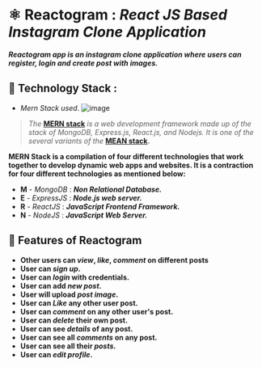 # ⚛️ Reactogram : _React JS Based Instagram Clone Application_
**_Reactogram app is an instagram clone application where users can register, login and create post with images._**

## 🌟 Technology Stack :
- _Mern Stack used_.
![image](https://github.com/kinshuk-code-1729/Reactogram-fe/assets/90320839/799a8ca9-4083-4708-b58c-818414a72215)

> _The_ **[MERN stack](https://www.mongodb.com/mern-stack)** _is a web development framework made up of the stack of MongoDB, Express.js, React.js, and Nodejs. It is one of the several variants of the_ **[MEAN stack](https://www.mongodb.com/mean-stack).**

**MERN Stack is a compilation of four different technologies that work together to develop dynamic web apps and websites. It is a contraction for four different technologies as mentioned below:**
- **M** - _MongoDB_ : **_Non Relational Database._**
- **E** - _ExpressJS_ : **_Node.js web server._**
- **R** - _ReactJS_ : **_JavaScript Frontend Framework._**
- **N** - _NodeJS_ : **_JavaScript Web Server._**

## 👀 Features of Reactogram
- **Other users can _view_, _like_, _comment_ on different posts**
- **User can _sign up_.**
- **User can _login_ with credentials.**
- **User can add _new post_.**
- **User will upload _post image_.**
- **User can _Like_ any other user post.**
- **User can _comment_ on any other user's post.**
- **User can _delete_ their own post.**
- **User can see _details_ of any post.**
- **User can see all _comments_ on any post.**
- **User can see all their _posts_.**
- **User can _edit profile_.**
